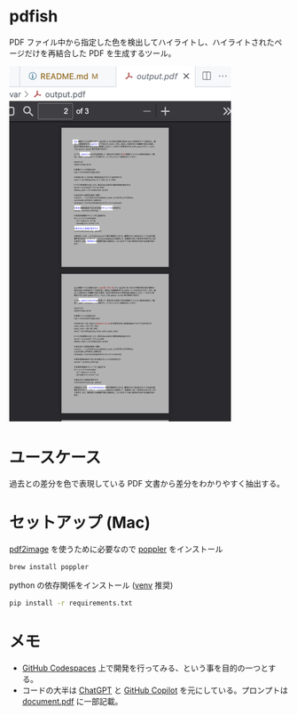 # pdfish

PDF ファイル中から指定した色を検出してハイライトし、ハイライトされたページだけを再結合した PDF を生成するツール。

<img src="./resources/output-example.png" width="400px" />

# ユースケース

過去との差分を色で表現している PDF 文書から差分をわかりやすく抽出する。

# セットアップ (Mac)

[pdf2image](https://pypi.org/project/pdf2image/) を使うために必要なので [poppler](https://poppler.freedesktop.org/) をインストール
```sh
brew install poppler
```

python の依存関係をインストール ([venv](https://docs.python.org/3/library/venv.html) 推奨)
```sh
pip install -r requirements.txt
```

# メモ

- [GitHub Codespaces](https://github.com/features/codespaces) 上で開発を行ってみる、という事を目的の一つとする。
- コードの大半は [ChatGPT](https://openai.com/blog/chatgpt) と [GitHub Copilot](https://github.com/features/copilot) を元にしている。プロンプトは [document.pdf](./resources/document.pdf) に一部記載。